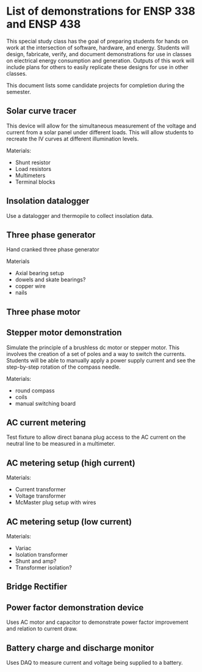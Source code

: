 # List of demonstrations for ENSP 338 and ENSP 438

This special study class has the goal of preparing students for hands on
work at the intersection of software, hardware, and energy.  Students
will design, fabricate, verify, and document demonstrations for use in
classes on electrical energy consumption and generation.
Outputs of this work will include plans for others to easily replicate these
designs for use in other classes.

This document lists some candidate projects for completion during the
semester.

## Solar curve tracer

This device will allow for the simultaneous measurement of the voltage
and current from a solar panel under different loads.  This will allow
students to recreate the IV curves at different illumination levels.

Materials:

- Shunt resistor
- Load resistors
- Multimeters
- Terminal blocks


## Insolation datalogger

Use a datalogger and thermopile to collect insolation data.

## Three phase generator

Hand cranked three phase generator

Materials

- Axial bearing setup
- dowels and skate bearings?
- copper wire
- nails


## Three phase motor


## Stepper motor demonstration

Simulate the principle of a brushless dc motor or stepper motor.  This
involves the creation of a set of poles and a way to switch the
currents.  Students will be able to manually apply a power supply
current and see the step-by-step rotation of the compass needle.

Materials:

- round compass
- coils
- manual switching board

## AC current metering

Test fixture to allow direct banana plug access to the AC current on the
neutral line to be measured in a multimeter.


## AC metering setup (high current)

Materials:

- Current transformer
- Voltage transformer
- McMaster plug setup with wires



## AC metering setup (low current)

Materials:

- Variac
- Isolation transformer
- Shunt and amp?
- Transformer isolation?


## Bridge Rectifier


## Power factor demonstration device

Uses AC motor and capacitor to demonstrate power factor improvement and
relation to current draw.

<!--
resources

OSH park
mack grady
sparkfun
mcmaster

-->

## Battery charge and discharge monitor

Uses DAQ to measure current and voltage being supplied to a battery.
